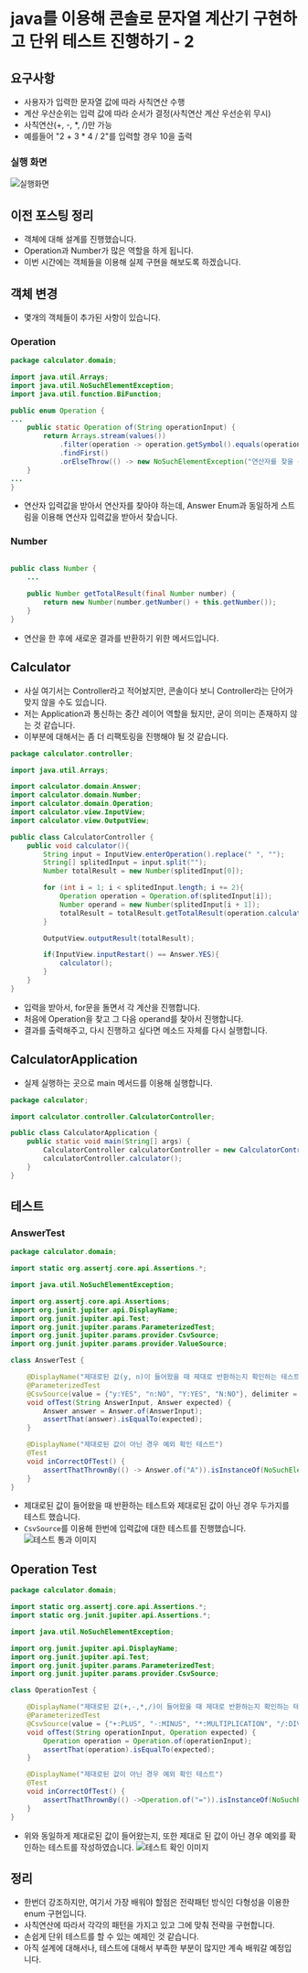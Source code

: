 # java를 이용해 콘솔로 문자열 계산기 구현하고 단위 테스트 진행하기 - 2

## 요구사항
- 사용자가 입력한 문자열 값에 따라 사칙연산 수행
- 계산 우산순위는 입력 값에 따라 순서가 결정(사칙연산 계산 우선순위 무시)
- 사칙연산(+, -, *, /)만 가능
- 예를들어 "2 + 3 * 4 / 2"를 입력할 경우 10을 출력

### 실행 화면
![실행화면](images/calculator1.PNG)

## 이전 포스팅 정리
- 객체에 대해 설계를 진행했습니다.
- Operation과 Number가 많은 역할을 하게 됩니다.
- 이번 시간에는 객체들을 이용해 실제 구현을 해보도록 하겠습니다.

## 객체 변경
- 몇개의 객체들이 추가된 사항이 있습니다.

### Operation
```java
package calculator.domain;

import java.util.Arrays;
import java.util.NoSuchElementException;
import java.util.function.BiFunction;

public enum Operation {
...
    public static Operation of(String operationInput) {
        return Arrays.stream(values())
            .filter(operation -> operation.getSymbol().equals(operationInput))
            .findFirst()
            .orElseThrow(() -> new NoSuchElementException("연산자를 찾을 수 없습니다."));
    }
...
}
```
- 연산자 입력값을 받아서 연산자를 찾아야 하는데, Answer Enum과 동일하게 스트림을 이용해 연산자 입력값을 받아서 찾습니다.

### Number
```java

public class Number {
    ...
    
    public Number getTotalResult(final Number number) {
        return new Number(number.getNumber() + this.getNumber());
    }
}
```
- 연산을 한 후에 새로운 결과를 반환하기 위한 메서드입니다.
 
## Calculator
- 사실 여기서는 Controller라고 적어놨지만, 콘솔이다 보니 Controller라는 단어가 맞지 않을 수도 있습니다.
- 저는 Application과 통신하는 중간 레이어 역할을 뒀지만, 굳이 의미는 존재하지 않는 것 같습니다.
- 이부분에 대해서는 좀 더 리팩토링을 진행해야 될 것 같습니다.
```java
package calculator.controller;

import java.util.Arrays;

import calculator.domain.Answer;
import calculator.domain.Number;
import calculator.domain.Operation;
import calculator.view.InputView;
import calculator.view.OutputView;

public class CalculatorController {
    public void calculator(){
        String input = InputView.enterOperation().replace(" ", "");
        String[] splitedInput = input.split("");
        Number totalResult = new Number(splitedInput[0]);

        for (int i = 1; i < splitedInput.length; i += 2){
            Operation operation = Operation.of(splitedInput[i]);
            Number operand = new Number(splitedInput[i + 1]);
            totalResult = totalResult.getTotalResult(operation.calculate(totalResult, operand2));
        }

        OutputView.outputResult(totalResult);

        if(InputView.inputRestart() == Answer.YES){
            calculator();
        }
    }
}
```
- 입력을 받아서, for문을 돌면서 각 계산을 진행합니다.
- 처음에 Operation을 찾고 그 다음 operand를 찾아서 진행합니다.
- 결과를 출력해주고, 다시 진행하고 싶다면 메소드 자체를 다시 실행합니다.

## CalculatorApplication
- 실제 실행하는 곳으로 main 메서드를 이용해 실행합니다.

```java
package calculator;

import calculator.controller.CalculatorController;

public class CalculatorApplication {
    public static void main(String[] args) {
        CalculatorController calculatorController = new CalculatorController();
        calculatorController.calculator();
    }
}
```

## 테스트

### AnswerTest
```java
package calculator.domain;

import static org.assertj.core.api.Assertions.*;

import java.util.NoSuchElementException;

import org.assertj.core.api.Assertions;
import org.junit.jupiter.api.DisplayName;
import org.junit.jupiter.api.Test;
import org.junit.jupiter.params.ParameterizedTest;
import org.junit.jupiter.params.provider.CsvSource;
import org.junit.jupiter.params.provider.ValueSource;

class AnswerTest {

    @DisplayName("제대로된 값(y, n)이 들어왔을 때 제대로 반환하는지 확인하는 테스트")
    @ParameterizedTest
    @CsvSource(value = {"y:YES", "n:NO", "Y:YES", "N:NO"}, delimiter = ':')
    void ofTest(String AnswerInput, Answer expected) {
        Answer answer = Answer.of(AnswerInput);
        assertThat(answer).isEqualTo(expected);
    }

    @DisplayName("제대로된 값이 아닌 경우 예외 확인 테스트")
    @Test
    void inCorrectOfTest() {
        assertThatThrownBy(() -> Answer.of("A")).isInstanceOf(NoSuchElementException.class);
    }
}
```

- 제대로된 값이 들어왔을 때 반환하는 테스트와 제대로된 값이 아닌 경우 두가지를 테스트 했습니다.
- `CsvSource`를 이용해 한번에 입력값에 대한 테스트를 진행했습니다.
![테스트 통과 이미지](images/calculator2-1.PNG) 

## Operation Test
```java
package calculator.domain;

import static org.assertj.core.api.Assertions.*;
import static org.junit.jupiter.api.Assertions.*;

import java.util.NoSuchElementException;

import org.junit.jupiter.api.DisplayName;
import org.junit.jupiter.api.Test;
import org.junit.jupiter.params.ParameterizedTest;
import org.junit.jupiter.params.provider.CsvSource;

class OperationTest {

    @DisplayName("제대로된 값(+,-,*,/)이 들어왔을 때 제대로 반환하는지 확인하는 테스트")
    @ParameterizedTest
    @CsvSource(value = {"+:PLUS", "-:MINUS", "*:MULTIPLICATION", "/:DIVISION"}, delimiter = ':')
    void ofTest(String operationInput, Operation expected) {
        Operation operation = Operation.of(operationInput);
        assertThat(operation).isEqualTo(expected);
    }

    @DisplayName("제대로된 값이 아닌 경우 예외 확인 테스트")
    @Test
    void inCorrectOfTest() {
        assertThatThrownBy(() ->Operation.of("=")).isInstanceOf(NoSuchElementException.class);
    }
}
```
- 위와 동일하게 제대로된 값이 들어왔는지, 또한 제대로 된 값이 아닌 경우 예외를 확인하는 테스트를 작성하였습니다.
![테스트 확인 이미지](images/calculator2-2.PNG)

## 정리 
- 한번더 강조하지만, 여기서 가장 배워야 할점은 전략패턴 방식인 다형성을 이용한 enum 구현입니다.
- 사칙연산에 따라서 각각의 패턴을 가지고 있고 그에 맞춰 전략을 구현합니다.
- 손쉽게 단위 테스트를 할 수 있는 예제인 것 같습니다.
- 아직 설계에 대해서나, 테스트에 대해서 부족한 부분이 많지만 계속 배워갈 예정입니다.
